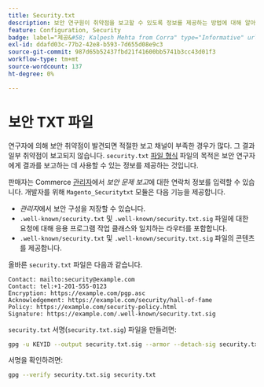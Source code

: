 ```yaml
---
title: Security.txt
description: 보안 연구원이 취약점을 보고할 수 있도록 정보를 제공하는 방법에 대해 알아봅니다.
feature: Configuration, Security
badge: label="제공&#58; Kalpesh Mehta from Corra" type="Informative" url="https://solutionpartners.adobe.com/s/directory/detail/corra" tooltip="칼페시 메타"
exl-id: ddafd03c-77b2-42e8-b593-7d655d08e9c3
source-git-commit: 987d65b52437fbd21f41600bb5741b3cc43d01f3
workflow-type: tm+mt
source-wordcount: 137
ht-degree: 0%

---
```


# 보안 TXT 파일

연구자에 의해 보안 취약점이 발견되면 적절한 보고 채널이 부족한 경우가 많다. 그 결과 일부 취약점이 보고되지 않습니다. `security.txt` [파일 형식](https://datatracker.ietf.org/doc/html/draft-foudil-securitytxt-09) 파일의 목적은 보안 연구자에게 결과를 보고하는 데 사용할 수 있는 정보를 제공하는 것입니다.

판매자는 Commerce [관리자](https://experienceleague.adobe.com/en/docs/commerce-admin/systems/security/security-issue-reporting)에서 _보안 문제 보고_&#x200B;에 대한 연락처 정보를 입력할 수 있습니다. 개발자를 위해 `Magento_Securitytxt` 모듈은 다음 기능을 제공합니다.

- _관리자_&#x200B;에서 보안 구성을 저장할 수 있습니다.
- `.well-known/security.txt` 및 `.well-known/security.txt.sig` 파일에 대한 요청에 대해 응용 프로그램 작업 클래스와 일치하는 라우터를 포함합니다.
- `.well-known/security.txt` 및 `.well-known/security.txt.sig` 파일의 콘텐츠를 제공합니다.

올바른 `security.txt` 파일은 다음과 같습니다.

```text
Contact: mailto:security@example.com
Contact: tel:+1-201-555-0123
Encryption: https://example.com/pgp.asc
Acknowledgement: https://example.com/security/hall-of-fame
Policy: https://example.com/security-policy.html
Signature: https://example.com/.well-known/security.txt.sig
```

`security.txt` 서명(`security.txt.sig`) 파일을 만들려면:

```bash
gpg -u KEYID --output security.txt.sig --armor --detach-sig security.txt
```

서명을 확인하려면:

```bash
gpg --verify security.txt.sig security.txt
```
